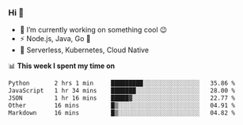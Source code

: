 ### Hi 👋

<!--
**nodejh/nodejh** is a ✨ _special_ ✨ repository because its `README.md` (this file) appears on your GitHub profile.

Here are some ideas to get you started:

- 🔭 I’m currently working on ...
- 🌱 I’m currently learning ...
- 👯 I’m looking to collaborate on ...
- 🤔 I’m looking for help with ...
- 💬 Ask me about ...
- 📫 How to reach me: ...
- 😄 Pronouns: ...
- ⚡ Fun fact: ...
-->

- 🔭 I’m currently working on something cool :wink:
- ⚡ Node.js, Java, Go :thought_balloon:
- 🤖 Serverless, Kubernetes, Cloud Native

📊 **This week I spent my time on**

<!--START_SECTION:waka-->

```txt
Python       2 hrs 1 min     █████████░░░░░░░░░░░░░░░░   35.86 %
JavaScript   1 hr 34 mins    ███████░░░░░░░░░░░░░░░░░░   28.00 %
JSON         1 hr 16 mins    █████▓░░░░░░░░░░░░░░░░░░░   22.77 %
Other        16 mins         █▒░░░░░░░░░░░░░░░░░░░░░░░   04.91 %
Markdown     16 mins         █▒░░░░░░░░░░░░░░░░░░░░░░░   04.82 %
```

<!--END_SECTION:waka-->


<!--
:traffic_light: **Visitors**

![visitors](https://visitor-badge.glitch.me/badge?page_id=nodejh.nodejh)
-->
